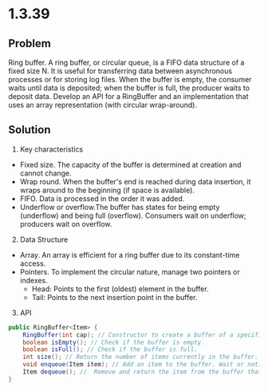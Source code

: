 # 1.3.39

## Problem

Ring buffer. A ring buffer, or circular queue, is a FIFO data structure of a fixed size N. It is useful for transferring data between asynchronous processes or for storing log files. When the buffer is empty, the consumer waits until data is deposited; when the buffer is full, the producer waits to deposit data. Develop an API for a RingBuffer and an implementation that uses an array representation (with circular wrap-around).

## Solution

1. Key characteristics

- Fixed size. The capacity of the buffer is determined at creation and cannot change.
- Wrap round. When the buffer's end is reached during data insertion, it wraps around to the beginning (if space is available).
- FIFO. Data is processed in the order it was added.
- Underflow or overflow.The buffer has states for being empty (underflow) and being full (overflow). Consumers wait on underflow; producers wait on overflow.

2. Data Structure

- Array. An array is efficient for a ring buffer due to its constant-time access.
- Pointers. To implement the circular nature, manage two pointers or indexes.
  - Head: Points to the first (oldest) element in the buffer.
  - Tail: Points to the next insertion point in the buffer.

3. API

```java
public RingBuffer<Item> {
    RingBuffer(int cap); // Constructor to create a buffer of a specific capacity.
    boolean isEmpty(); // Check if the buffer is empty.
    boolean isFull(); // Check if the buffer is full.
    int size(); // Return the number of items currently in the buffer.
    void enqueue(Item item); // Add an item to the buffer. Wait or notify if full.
    Item dequeue(); //  Remove and return the item from the buffer that was added earliest. Wait or notify if empty.
}
```

